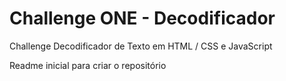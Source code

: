 # Challenge ONE - Decodificador

Challenge Decodificador de Texto em HTML / CSS e JavaScript

Readme inicial para criar o repositório
